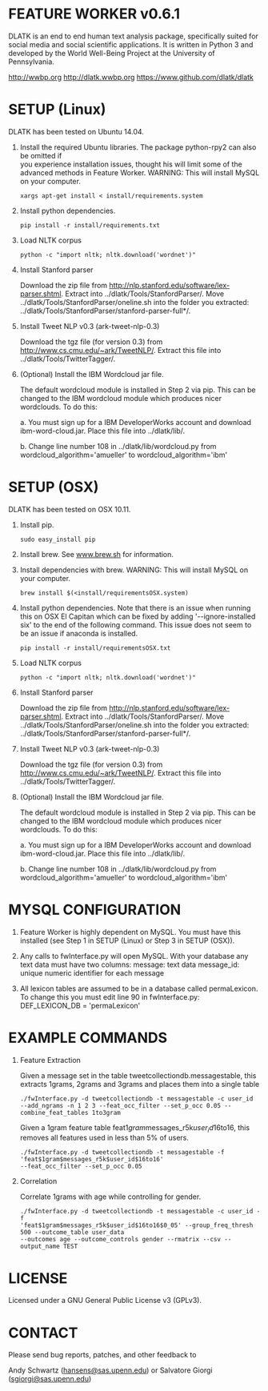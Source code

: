 FEATURE WORKER v0.6.1
======================

DLATK is an end to end human text analysis package, specifically suited for social media and social scientific applications. It is written in Python 3 and developed by the World Well-Being Project at the University of Pennsylvania. 

  http://wwbp.org
  http://dlatk.wwbp.org
  https://www.github.com/dlatk/dlatk

SETUP (Linux)
=====
 DLATK has been tested on Ubuntu 14.04.

 1. Install the required Ubuntu libraries. The package python-rpy2 can also be omitted if 	
 	you experience installation issues, thought his will limit some of the advanced methods in Feature Worker.
 	WARNING: This will install MySQL on your computer.  

 		xargs apt-get install < install/requirements.system

 2. Install python dependencies.

    	pip install -r install/requirements.txt

 3. Load NLTK corpus

    	python -c "import nltk; nltk.download('wordnet')"

 4. Install Stanford parser

 	Download the zip file from http://nlp.stanford.edu/software/lex-parser.shtml. 
 	Extract into ../dlatk/Tools/StanfordParser/. Move 
 	../dlatk/Tools/StanfordParser/oneline.sh into the folder you extracted:
 	../dlatk/Tools/StanfordParser/stanford-parser-full*/.
    
 5. Install Tweet NLP v0.3 (ark-tweet-nlp-0.3)

 	Download the tgz file (for version 0.3) from http://www.cs.cmu.edu/~ark/TweetNLP/.
 	Extract this file into ../dlatk/Tools/TwitterTagger/.

 6. (Optional) Install the IBM Wordcloud jar file. 

 	The default wordcloud module is installed in Step 2 via pip. This can be changed 
 	to the IBM wordcloud module which produces nicer wordclouds. To do this:
 	
 	 a.	You must sign up for a IBM DeveloperWorks account and download
 		ibm-word-cloud.jar. Place this file into ../dlatk/lib/. 

 	 b.	Change line number 108 in ../dlatk/lib/wordcloud.py from
 			wordcloud_algorithm='amueller'
 		to
 		    wordcloud_algorithm='ibm'

SETUP (OSX)
=====
 DLATK has been tested on OSX 10.11.

 1. Install pip.

 		sudo easy_install pip

 2. Install brew. See www.brew.sh for information.


 3. Install dependencies with brew. WARNING: This will install MySQL on your computer.

    	brew install $(<install/requirementsOSX.system)

 4. Install python dependencies. Note that there is an issue when running this 
 	on OSX El Capitan which can be fixed by adding '--ignore-installed six' to the
 	end of the following command. This issue does not seem to be an issue if 
 	anaconda is installed.

    	pip install -r install/requirementsOSX.txt

 5. Load NLTK corpus

    	python -c "import nltk; nltk.download('wordnet')"

 5. Install Stanford parser

 	Download the zip file from http://nlp.stanford.edu/software/lex-parser.shtml. 
 	Extract into ../dlatk/Tools/StanfordParser/. Move 
 	../dlatk/Tools/StanfordParser/oneline.sh into the folder you extracted:
 	../dlatk/Tools/StanfordParser/stanford-parser-full*/.
    
 6. Install Tweet NLP v0.3 (ark-tweet-nlp-0.3)

 	Download the tgz file (for version 0.3) from http://www.cs.cmu.edu/~ark/TweetNLP/.
 	Extract this file into ../dlatk/Tools/TwitterTagger/.

 7. (Optional) Install the IBM Wordcloud jar file. 

 	The default wordcloud module is installed in Step 2 via pip. This can be changed 
 	to the IBM wordcloud module which produces nicer wordclouds. To do this:
 	
 	 a.	You must sign up for a IBM DeveloperWorks account and download
 		ibm-word-cloud.jar. Place this file into ../dlatk/lib/. 

 	 b.	Change line number 108 in ../dlatk/lib/wordcloud.py from
 			wordcloud_algorithm='amueller'
 		to
 		    wordcloud_algorithm='ibm'

MYSQL CONFIGURATION
===================

 1. Feature Worker is highly dependent on MySQL. You must have this installed (see Step
	1 in SETUP (Linux) or Step 3 in SETUP (OSX)). 

 2. Any calls to fwInterface.py will open MySQL. With your database any text data 
 	must have two columns:
 		message: text data
 		message_id: unique numeric identifier for each message

 3. All lexicon tables are assumed to be in a database called permaLexicon. To change this
	you must edit line 90 in fwInterface.py:
		DEF_LEXICON_DB = 'permaLexicon'

EXAMPLE COMMANDS
================

 1. Feature Extraction

 	Given a message set in the table tweetcollectiondb.messagestable, this extracts 
 	1grams, 2grams and 3grams and places them into a single table

		./fwInterface.py -d tweetcollectiondb -t messagestable -c user_id 
		--add_ngrams -n 1 2 3 --feat_occ_filter --set_p_occ 0.05 --combine_feat_tables 1to3gram

	Given a 1gram feature table feat$1gram$messages_r5k$user_id$16to16, this removes
	all features used in less than 5% of users.

		./fwInterface.py -d tweetcollectiondb -t messagestable -f 'feat$1gram$messages_r5k$user_id$16to16' 
		--feat_occ_filter --set_p_occ 0.05

 2. Correlation

 	Correlate 1grams with age while controlling for gender.

		./fwInterface.py -d tweetcollectiondb -t messagestable -c user_id -f 
		'feat$1gram$messages_r5k$user_id$16to16$0_05' --group_freq_thresh 500 --outcome_table user_data 
		--outcomes age --outcome_controls gender --rmatrix --csv --output_name TEST

LICENSE
=======

Licensed under a GNU General Public License v3 (GPLv3).

CONTACT
=======

Please send bug reports, patches, and other feedback to

  Andy Schwartz (hansens@sas.upenn.edu) or Salvatore Giorgi (sgiorgi@sas.upenn.edu)
